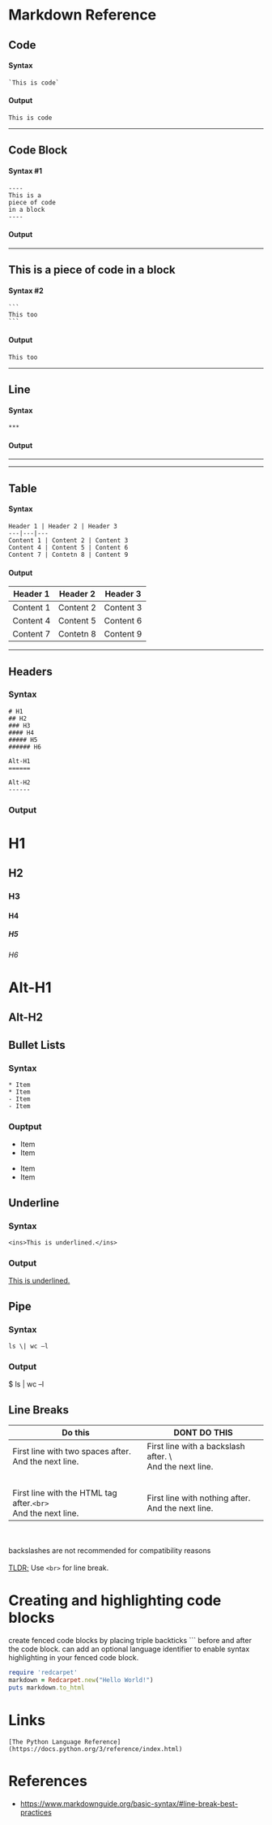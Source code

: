 # Markdown Reference

## Code

#### Syntax 

    `This is code`

#### Output

`This is code`

***

## Code Block

#### Syntax #1

    ----
    This is a 
    piece of code 
    in a block
    ----

#### Output

----
This is a 
piece of code 
in a block
----

#### Syntax #2

    ```
    This too
    ```

#### Output

```
This too
```

***

## Line

#### Syntax
    ***

#### Output
***

***

## Table

#### Syntax

    Header 1 | Header 2 | Header 3
    ---|---|---
    Content 1 | Content 2 | Content 3
    Content 4 | Content 5 | Content 6
    Content 7 | Contetn 8 | Content 9

#### Output

Header 1 | Header 2 | Header 3
---|---|---
Content 1 | Content 2 | Content 3
Content 4 | Content 5 | Content 6
Content 7 | Contetn 8 | Content 9

***

## Headers

### Syntax
    # H1
    ## H2
    ### H3
    #### H4
    ##### H5
    ###### H6

    Alt-H1
    ======

    Alt-H2
    ------

### Output

# H1
## H2
### H3
#### H4
##### H5
###### H6

Alt-H1
======

Alt-H2
------

## Bullet Lists

### Syntax
    * Item
    * Item
    - Item
    - Item

### Ouptput
* Item
* Item
- Item
- Item

## Underline

### Syntax
    <ins>This is underlined.</ins>

### Output
<ins>This is underlined.</ins>



## Pipe

### Syntax
    ls \| wc –l

### Output
$ ls \| wc –l

## Line Breaks

Do this | DONT DO THIS
--- | ---
First line with two spaces after.  <br>And the next line. | First line with a backslash after. \ <br> And the next line.
&nbsp; | &nbsp; 
First line with the HTML tag after.`<br>`<br>And the next line. | First line with nothing after.<br> And the next line.
<br><br>
backslashes are not recommended for compatibility reasons
<br><br>
<ins>TLDR;</ins> Use `<br>` for line break.


# Creating and highlighting code blocks

create fenced code blocks by placing triple backticks ``` before and after the code block. can add an optional language identifier to enable syntax highlighting in your fenced code block.

```ruby
require 'redcarpet'
markdown = Redcarpet.new("Hello World!")
puts markdown.to_html
```


# Links

    [The Python Language Reference](https://docs.python.org/3/reference/index.html)

# References
* https://www.markdownguide.org/basic-syntax/#line-break-best-practices